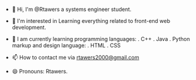 - 👋 Hi, I'm @Rtawers a systems engineer student.
- 👀 I'm interested in Learning everything related to front-end web development. 
- 🌱 I am currently learning
         programming languages:
        . C++
        . Java
        . Python
        markup and design language:
        . HTML
         . CSS

- 📫 How to contact me via rtawers2000@gmail.com
- 😄 Pronouns: Rtawers.



